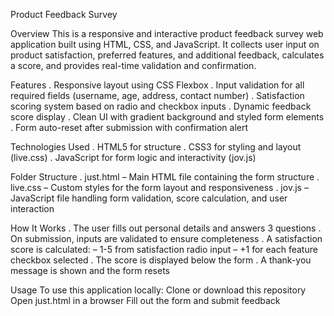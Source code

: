 Product Feedback Survey

Overview
This is a responsive and interactive product feedback survey web application built using HTML, CSS, and JavaScript. It collects user input on product satisfaction, preferred features, and additional feedback, calculates a score, and provides real-time validation and confirmation.

Features
. Responsive layout using CSS Flexbox
. Input validation for all required fields (username, age, address, contact number)
. Satisfaction scoring system based on radio and checkbox inputs
. Dynamic feedback score display
. Clean UI with gradient background and styled form elements
. Form auto-reset after submission with confirmation alert

Technologies Used
. HTML5 for structure
. CSS3 for styling and layout (live.css)
. JavaScript for form logic and interactivity (jov.js)

Folder Structure
. just.html – Main HTML file containing the form structure
. live.css – Custom styles for the form layout and responsiveness
. jov.js – JavaScript file handling form validation, score calculation, and user interaction

How It Works
. The user fills out personal details and answers 3 questions
. On submission, inputs are validated to ensure completeness
. A satisfaction score is calculated:
– 1-5 from satisfaction radio input
– +1 for each feature checkbox selected
. The score is displayed below the form
. A thank-you message is shown and the form resets

Usage
To use this application locally:
  Clone or download this repository
  Open just.html in a browser
  Fill out the form and submit feedback

